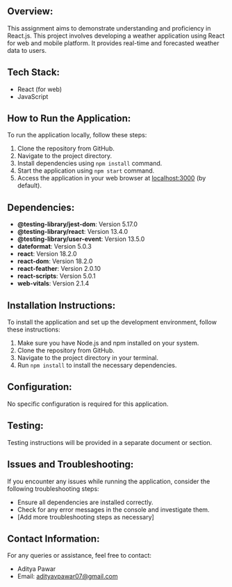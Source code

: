 ## Overview:
This assignment aims to demonstrate understanding and proficiency in React.js.
This project involves developing a weather application using React for web and mobile platform. It provides real-time and forecasted weather data to users.
## Tech Stack:
-  React (for web)
- JavaScript 

## How to Run the Application:
To run the application locally, follow these steps:
1. Clone the repository from GitHub.
2. Navigate to the project directory.
3. Install dependencies using `npm install` command.
4. Start the application using `npm start` command.
5. Access the application in your web browser at [localhost:3000](http://localhost:3000) (by default).

## Dependencies:

- **@testing-library/jest-dom**: Version 5.17.0
- **@testing-library/react**: Version 13.4.0
- **@testing-library/user-event**: Version 13.5.0
- **dateformat**: Version 5.0.3
- **react**: Version 18.2.0
- **react-dom**: Version 18.2.0
- **react-feather**: Version 2.0.10
- **react-scripts**: Version 5.0.1
- **web-vitals**: Version 2.1.4

## Installation Instructions:
To install the application and set up the development environment, follow these instructions:
1. Make sure you have Node.js and npm installed on your system.
2. Clone the repository from GitHub.
3. Navigate to the project directory in your terminal.
4. Run `npm install` to install the necessary dependencies.

## Configuration:
No specific configuration is required for this application.

## Testing:
Testing instructions will be provided in a separate document or section.

## Issues and Troubleshooting:
If you encounter any issues while running the application, consider the following troubleshooting steps:
- Ensure all dependencies are installed correctly.
- Check for any error messages in the console and investigate them.
- [Add more troubleshooting steps as necessary]

## Contact Information:
For any queries or assistance, feel free to contact:
- Aditya Pawar
- Email: adityavpawar07@gmail.com




